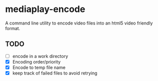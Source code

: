 mediaplay-encode
================

A command line utility to encode video files into an html5 video friendly format.

TODO
-----

- [ ] encode in a work directory
- [x] Encoding order/priority
- [x] Encode to temp file name
- [x] keep track of failed files to avoid retrying
